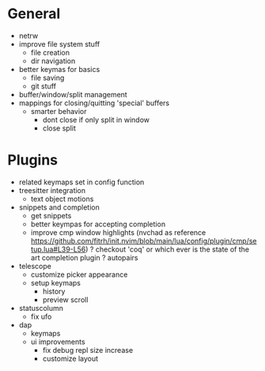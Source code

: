 # General
- netrw
- improve file system stuff
    + file creation
    + dir navigation
- better keymas for basics
    - file saving
    - git stuff
- buffer/window/split management
- mappings for closing/quitting 'special' buffers
    - smarter behavior
        * dont close if only split in window
        * close split
# Plugins
- related keymaps set in config function
- treesitter integration
    - text object motions
- snippets and completion
    - get snippets
    - better keympas for accepting completion
    - improve cmp window highlights (nvchad as reference https://github.com/fitrh/init.nvim/blob/main/lua/config/plugin/cmp/setup.lua#L39-L56)
    ? checkout 'coq' or which ever is the state of the art completion plugin
? autopairs
- telescope
    - customize picker appearance
    - setup keymaps
        + history
        + preview scroll
- statuscolumn
    - fix ufo
- dap
    - keymaps
    - ui improvements
        * fix debug repl size increase
        * customize layout

